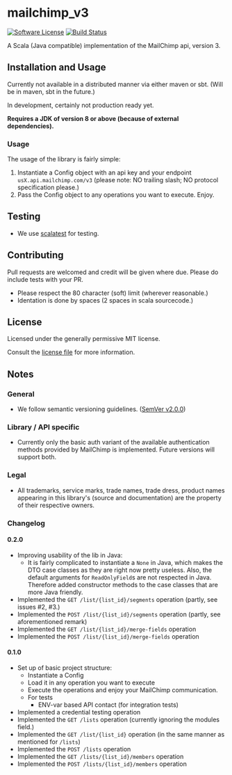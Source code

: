 # mailchimp_v3

[![Software License][ico-license]](LICENSE.md)
[![Build Status][ico-travis]](https://travis-ci.org/basdek/mailchimp_v3)

A Scala (Java compatible) implementation of the MailChimp api, version 3.

## Installation and Usage

Currently not available in a distributed manner via either maven or sbt.
(Will be in maven, sbt in the future.)

In development, certainly not production ready yet.

**Requires a JDK of version 8 or above (because of external dependencies).**

### Usage

The usage of the library is fairly simple:

1. Instantiate a Config object with an api key and your endpoint
    ```usX.api.mailchimp.com/v3``` (please note: NO trailing slash;
    NO protocol specification please.)
2. Pass the Config object to any operations you want to execute. Enjoy.

## Testing

* We use [scalatest](http://www.scalatest.org) for testing.

## Contributing

Pull requests are welcomed and credit will be given where due.
Please do include tests with your PR.

* Please respect the 80 character (soft) limit (wherever reasonable.)
* Identation is done by spaces (2 spaces in scala sourcecode.)

## License
Licensed under the generally permissive MIT license.

Consult the [license file](LICENSE.md) for more information.

## Notes

### General

* We follow semantic versioning guidelines. ([SemVer v2.0.0](http://semver.org/))

### Library / API specific

* Currently only the basic auth variant of the available authentication methods
provided by MailChimp is implemented. Future versions will support both.

### Legal

* All trademarks, service marks, trade names, trade dress, product names appearing
in this library's (source and documentation) are the property of their respective
owners.

### Changelog

#### 0.2.0

* Improving usability of the lib in Java:
    * It is fairly complicated to instantiate a ```None``` in Java, which makes
    the DTO case classes as they are right now pretty useless. Also, the default
    arguments for ```ReadOnlyField```s are not respected in Java. Therefore added
    constructor methods to the case classes that are more Java friendly.
* Implemented the ```GET /list/{list_id}/segments``` operation
(partly, see issues #2, #3.)
* Implemented the ```POST /list/{list_id}/segments``` operation
(partly, see aforementioned remark)
* Implemented the ```GET /list/{list_id}/merge-fields``` operation
* Implemented the ```POST /list/{list_id}/merge-fields``` operation

#### 0.1.0

* Set up of basic project structure:
    * Instantiate a Config
    * Load it in any operation you want to execute
    * Execute the operations and enjoy your MailChimp communication.
    * For tests
        * ENV-var based API contact (for integration tests)
* Implemented a credential testing operation
* Implemented the ```GET /lists``` operation (currently ignoring the modules field.)
* Implemented the ```GET /list/{list_id}``` operation (in the same manner as
mentioned for ```/lists```)
* Implemented the ```POST /lists``` operation
* Implemented the ```GET /lists/{list_id}/members``` operation
* Implemented the ```POST /lists/{list_id}/members``` operation




[ico-license]: https://img.shields.io/badge/license-MIT-brightgreen.svg?style=flat-square
[ico-travis]: https://img.shields.io/travis/basdek/mailchimp_v3/master.svg?style=flat-square